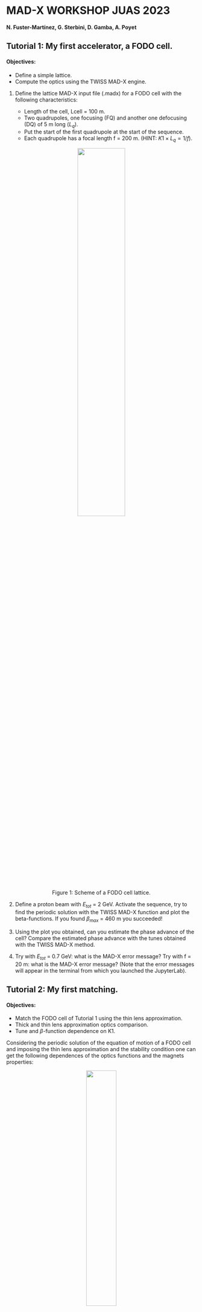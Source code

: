 # MAD-X WORKSHOP JUAS 2023
**N. Fuster-Martínez, G. Sterbini, D. Gamba, A. Poyet** 

## Tutorial 1: My first accelerator, a FODO cell.

#### Objectives:
   - Define a simple lattice.
   - Compute the optics using the TWISS MAD-X engine.
    
1.    Define the lattice MAD-X input file (.madx) for a FODO cell with the following characteristics:

      - Length of the cell, Lcell = 100 m.
      - Two quadrupoles, one focusing (FQ) and another one defocusing (DQ) of 5 m long ($L_q$).
      - Put the start of the first quadrupole at the start of the sequence.
      - Each quadrupole has a focal length f = 200 m. (HINT: $K1 \times L_q= 1/f$). 

<p align="center">
<img src="Figures/Tutorial1_FODO.png" width="50%"/>
</p>

<p align="center">
Figure 1: Scheme of a FODO cell lattice.
</p>   

2. Define a proton beam with $E_{tot}$ = 2 GeV. Activate the sequence, try to find the periodic solution with the TWISS MAD-X function and plot the beta-functions. If you found $\beta_{max}$ = 460 m you succeeded!

3. Using the plot you obtained, can you estimate the phase advance of the cell? Compare the estimated phase advance with the tunes obtained with the TWISS MAD-X method.
    
4. Try with $E_{tot}$ = 0.7 GeV: what is the MAD-X error message? Try with f = 20 m: what is the MAD-X error message? (Note that the error messages will appear in the terminal from which you launched the JupyterLab).

## Tutorial 2: My first matching.

#### Objectives:
   -  Match the FODO cell of Tutorial 1 using the thin lens approximation.
   -  Thick and thin lens approximation optics comparison.
   -  Tune and $\beta$-function dependence on K1.

Considering the periodic solution of the equation of motion of a FODO cell and imposing the thin lens approximation and the stability condition one can get the following dependences of the optics functions and the magnets properties:

<p align="center">
<img src="Figures/Tutorial2_Figure1.png" width="40%"/>
</p>
<p align="center">
Figure 2: FODO thin lens approximation phase advance as a function of quadrupole properties.
</p>
<p align="center">
<img src="Figures/Tutorial2_Figure2.png" width="40%"/>
</p>
<p align="center">
Figure 3: FODO thin lens approximation beta-function as a function of quadrupole properties.
</p>

1. Try to TWISS the FODO cell defined in Tutorial 1 powering the quadrupoles to obtain a $\Delta\mu$ ~ 90° in the cell using the thin lens approximation (Figure 1). 

2. What is the $\beta_{max}$ compared to the thin lens approximation solution from Figure 2?

3. Halve the focusing strength of the quadrupole, what is the effect of it on the $\beta_{max}$, $\beta_{min}$ and $\Delta\mu$? Compare with the thin lens approximation from Figure 1 and Figure 2.

4. Compute the maximum beam size σ assuming a normalized emittance of 3 mrad mm and $E_{tot}$ = 7 TeV.

## Tutorial 3: Building a circular machine.

#### Objectives:
   - Build a circular machine by introducing dipoles into the FODO cell of Tutorial 1.
   - Use the MATCHING MAD-X engine to compute the strength of the magnets to get a desired tune.

1.    Consider now the FODO cell of Tutorial 2 and add 4 sector dipoles of 15 m long (assume 5 m of drift space between magnets). Consider a ring with 736 dipoles with equal bending angles.

<p align="center">
<img src="Figures/Ttorial3_FODO.png" width="40%"/>
</p>

<p align="center">
Figure 4: Scheme of a FODO cell with dipoles.
</p>

2. Do the dipoles (weak focusing) affect the $\beta_{max}$ and the dispersion? Compute the relative variation with and without dipoles on the $β_{max}$ on the two planes.

3. From the phase advance of the FODO cell compute the horizontal and vertical tunes of the machine.

4. Suppose you want to set a tune of (60.2,67.2), use the MAD-X matching engine on a single FODO to get it.

**BONUS:**

5.    Change the total beam energy to 7 TeV. What is the new tune of the machine? Why?

6.    What is the maximum tune that you can reach with such a lattice? (HINT: what is the maximum phase advance per FODO cell in the thin lens approximation?).


## Tutorial 4: Natural chromaticity.

#### Objectives:
   - Quantify the natural chromaticity of a FODO cell (from Tutorial 3).
   - First tracking of particles using the tracking MAD-X engine to study the beam dynamics for different initial conditions.

<p align="center">
<img src="Figures/Tutorial4_chroma.jpg" width="50%"/>
</p>
<p align="center">
Figure 5: Chromaticity effect illustration.
</p>

1. Using the lattice and the MAD-X input file from Tutorial 3 match the tunes of the FODO cell to 0.25, both horizontal and vertical.

2. Using the chromaticity obtained from the TWISS, compute the tunes for particles with ∆p/p= $10^{-3}$.

3. Track particles with initial coordinates x, y, px, py = (1, 1, 0, 0) mm in 100 turns. Plot the x-px phase space. How does the particle move in the phase space turn after turn?

     (HINT: To use the TRACK MAD-X module you need to convert your lattice into thin and for that you need to have your SEQUENCE referred to the center of the elements).

4. Track a particle now with x, y, px, py = (100, 100, 0, 0) mm in 100 turns. Plot x-px phase-space. Does something change with respect to the previous case? Why?

**BONUS:**

5. Repeat the tracking of points 3 and 4 but adding DELTAP = $10^{-2}$ to the TRACK command. How does the phase space look now? Is the tune still the same? It may help to look only at the first 4 turns to get a clear picture.

## Tutorial 5: Chromaticity correction and non-linearities.

#### Objectives:
   - Introduce sextupoles in the FODO cell for chromaticity correction.
   - Non-linearities impact on the beam dynamics.


<p align="center">
<img src="Figures/Tutorial5_chroma_correction.jpg" width="50%"/>
</p>
<p align="center">
Figure 6: Chromaticity correction scheme.
</p>

1. Add 0.5 m long sextupoles attached to the quadrupoles. With a matching block adjust the vertical and horizontal chromaticity of the cell (global parameters: DQ1 and DQ2) to zero, by powering the two sextupoles (K21 and K22). 

<p align="center">
<img src="Figures/Tutorial5_FODO.png" width="50%"/>
</p>

<p align="center">
Figure 7: FODO cell with dipoles and sextupoles scheme.
</p>

2. Using the K21 and K22 obtained in point 1 and the β-functions and dispersion at the sextupole location, evaluate using the formula the sextupolar effect Q1 for a particle of  ∆p/p= $10^{-2}$. Compare the results obtained in the Tutorial 4.

3. Track a particle with initial conditions x, y, px, py = (1, 1, 0, 0) mm in 100 cells and ∆p/p= $10^{-2}$. Plot the x-px phase-space. Did you manage to recover the original tune for the off-momentum particle?

4. Track now a particle with initial coordinates x, y, px, py = (100, 100, 0, 0) mm in 100 cells. How does the particle move cell after cell? Do you see the tunes? What is going on?

**BONUS:**

5. Move the tunes to (0.23, 0.23) and repeat the questions 3 and 4. Is the particle now stable?

## Tutorial 6: Building a transfer line.

#### Objectives:
   - Build a transfer line and compute the optics for some initial conditions.
   - Matching a transfer line.

1.    Build a transfer line for a 2 GeV proton beam of 10 m length with 4 quadrupoles of 4 m long (centered at 2, 4, 6, and 8 m). With K1 values of 0.1, 0.1, 0.1, 0.1 m $^{-2}$, respectively. Can you find a periodic solution?

<p align="center">
<img src="Figures/Tutorial6_TransferLine.png" width="50%"/>
</p>

<p align="center">
Figure 6: Transfer line scheme.
</p>

2. Can you find an initial conditions (IC) solution starting from ( $\beta_x$ , $\alpha_x$ , $\beta_y$ , $\alpha_y$) = (1, 0, 2, 0) m? Compute the corresponding quadrupole gradients. What are the final optical conditions at the end ( $\beta_x^{end}$ , $\alpha_x^{end}$ , $\beta_y^{end}$ , $\alpha_y^{end}$ )?

3. Starting from ( $\beta_x$ , $\alpha_x$ , $\beta_y$ , $\alpha_y$ ) = (1, 0, 2, 0) m match the line to ( $\beta_x^{end}$, $α_x^{end}$, $\beta_y^{end}$, $αy^{end}$) = (2, 0, 1, 0) m at the end.

4. Starting from ( $\beta_x$ , $\alpha_x$ , $\beta_y$ , $\alpha_y$ ) = (1 , 0, 2, 0) m and the gradients obtained in the previous matching, match to the ( $\beta_x^{end}$ , $\alpha_x^{end}$ , $\beta_y^{end}$ , $\alpha_y^{end}$ ) found in the question number 2. Can you find back the K1 values of 0.1, 0.1, 0.1, 0.1 m $^{-2}$, respectively. Compute the required gradients for this solution.

**BONUS:**

5. Consider that the quadrupoles have an excitation current of a 100 A m $^2$ and an excitation magnetic factor of 2 T/m/A and an aperture of 40 mm diameter. Compute the magnetic field at the poles of the four quadrupoles for the two matching solutions of the exercise. (HINT: assume a linear regime and use a dimensional approach).
